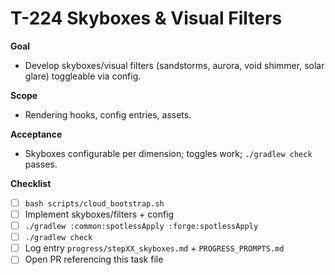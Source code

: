 # T-224 Skyboxes & Visual Filters

**Goal**
- Develop skyboxes/visual filters (sandstorms, aurora, void shimmer, solar glare) toggleable via config.

**Scope**
- Rendering hooks, config entries, assets.

**Acceptance**
- Skyboxes configurable per dimension; toggles work; `./gradlew check` passes.

**Checklist**
- [ ] `bash scripts/cloud_bootstrap.sh`
- [ ] Implement skyboxes/filters + config
- [ ] `./gradlew :common:spotlessApply :forge:spotlessApply`
- [ ] `./gradlew check`
- [ ] Log entry `progress/stepXX_skyboxes.md` + `PROGRESS_PROMPTS.md`
- [ ] Open PR referencing this task file
